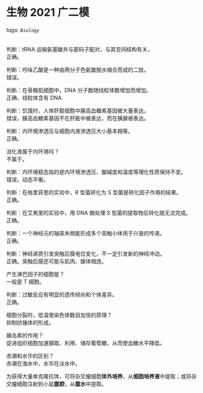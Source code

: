 # 生物 2021 广二模

###### tags: `Biology`

判断：tRNA 运输氨基酸并与密码子配对，与其空间结构有关。  
正确。

判断：吲哚乙酸是一种由两分子色氨酸脱水缩合而成的二肽。  
错误。

判断：在骨骼肌细胞中，DNA 分子数随线粒体数增加而增加。  
正确，线粒体含有 DNA.

判断：饥饿时，人体肝脏细胞中胰高血糖素基因被大量表达。  
错误，胰高血糖素基因不在肝脏中被表达，而在胰腺被表达。

判断：内环境渗透压与细胞内液渗透压大小基本相等。  
正确。

消化液属于内环境吗？  
不属于。

判断：内环境稳态指的是内环境渗透压、酸碱度和温度等理化性质保持不变。  
错误，动态平衡。

判断：在格里菲思的实验中，R 型菌转化为 S 型菌是转化因子作用的结果。  
正确。

判断：在艾弗里的实验中，用 DNA 酶处理 S 型菌的提取物后转化就无法完成。  
正确。

判断：一个神经元的轴突末梢能形成多个突触小体用于兴奋的传递。  
正确。

判断：神经递质引发突触后膜电位变化，不一定引发新的神经冲动。  
正确。突触后膜还可能与肌肉、腺体相连。

产生淋巴因子的细胞是？  
一般是 T 细胞。

判断：过敏反应有明显的遗传倾向和个体差异。  
正确。

细胞分裂时，低温使染色体数目加倍的原理？  
抑制纺锤体的形成。

胰岛素的作用？  
促进组织细胞加速摄取、利用、储存葡萄糖，从而使血糖水平降低。

赤潮和水华的区别？  
赤潮在海水中，水华在淡水中。

为获得大量单克隆抗体，可将杂交瘤细胞**体外培养**，从**细胞培养液**中提取；或将杂交瘤细胞注射到小鼠**腹腔**，从**腹水**中提取。